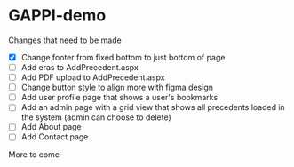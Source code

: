 # GAPPI-demo
Changes that need to be made

- [x] Change footer from fixed bottom to just bottom of page
- [ ] Add eras to AddPrecedent.aspx
- [ ] Add PDF upload to AddPrecedent.aspx
- [ ] Change button style to align more with figma design
- [ ] Add user profile page that shows a user's bookmarks
- [ ] Add an admin page with a grid view that shows all precedents loaded in the system (admin can choose to delete)
- [ ] Add About page
- [ ] Add Contact page

More to come
